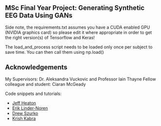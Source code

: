 ## MSc Final Year Project: Generating Synthetic EEG Data Using GANs
Side note, the requirements.txt assumes you have a CUDA enabled GPU (NVIDIA graphics card) so please edit it where appropriate in order to get the right version(s) of Tensorflow and Keras!

The load_and_process script needs to be loaded only once per subject to save time. You can then call them using np.load()

## Acknowledgements

My Supervisors: Dr. Aleksandra Vuckovic and Professor Iain Thayne
Fellow colleague and student: Ciaran McGeady

Code snippets and tutorials:

* [Jeff Heaton](https://github.com/jeffheaton/t81_558_deep_learning)
* [Erik Linder-Noren](https://github.com/eriklindernoren/Keras-GAN)
* [Drew Szurko](https://github.com/drewszurko/tensorflow-WGAN-GP)
* [Krish Kabra](https://github.com/krishk97/ECE-C247-EEG-GAN)



